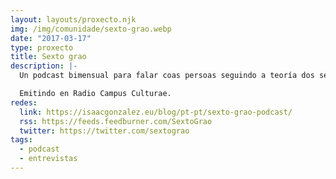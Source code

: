 ```yaml
---
layout: layouts/proxecto.njk
img: /img/comunidade/sexto-grao.webp
date: "2017-03-17"
type: proxecto
title: Sexto grao
description: |-
  Un podcast bimensual para falar coas persoas seguindo a teoría dos seis graos.

  Emitindo en Radio Campus Culturae.
redes:
  link: https://isaacgonzalez.eu/blog/pt-pt/sexto-grao-podcast/
  rss: https://feeds.feedburner.com/SextoGrao
  twitter: https://twitter.com/sextograo
tags:
  - podcast
  - entrevistas
---
```

